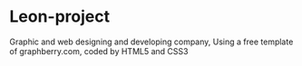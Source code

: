 # Leon-project
Graphic and web designing and developing company,
 Using a free template of graphberry.com,
 coded by HTML5 and CSS3
